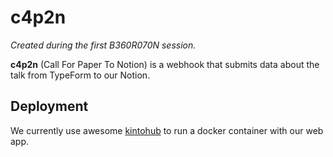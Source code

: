 # c4p2n

_Created during the first B360R070N session._

**c4p2n** (Call For Paper To Notion) is a webhook that submits data about the talk from TypeForm to our Notion.

## Deployment

We currently use awesome [kintohub](https://kintohub.com) to run a docker container with our web app. 
